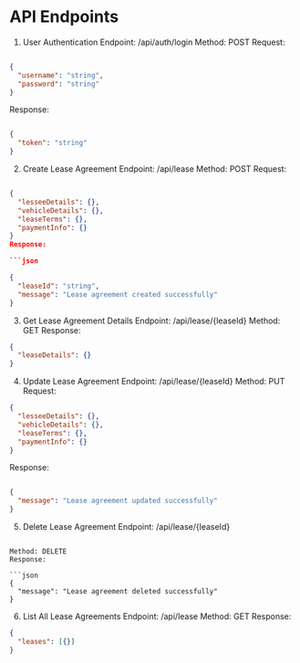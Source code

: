 # API Endpoints
1. User Authentication
Endpoint: /api/auth/login
Method: POST
Request:
```json

{
  "username": "string",
  "password": "string"
}
```

Response:
```json

{
  "token": "string"
}
```

2. Create Lease Agreement
Endpoint: /api/lease
Method: POST
Request:

```json

{
  "lesseeDetails": {},
  "vehicleDetails": {},
  "leaseTerms": {},
  "paymentInfo": {}
}
Response:

```json

{
  "leaseId": "string",
  "message": "Lease agreement created successfully"
}
```

3. Get Lease Agreement Details
Endpoint: /api/lease/{leaseId}
Method: GET
Response:

```json
{
  "leaseDetails": {}
}
```

4. Update Lease Agreement
Endpoint: /api/lease/{leaseId}
Method: PUT
Request:
```json
{
  "lesseeDetails": {},
  "vehicleDetails": {},
  "leaseTerms": {},
  "paymentInfo": {}
}
```
Response:
```json

{
  "message": "Lease agreement updated successfully"
}
```

5. Delete Lease Agreement
Endpoint: /api/lease/{leaseId}
```

Method: DELETE
Response:

```json
{
  "message": "Lease agreement deleted successfully"
}
```

6. List All Lease Agreements
Endpoint: /api/lease
Method: GET
Response:

```json
{
  "leases": [{}]
}
```
